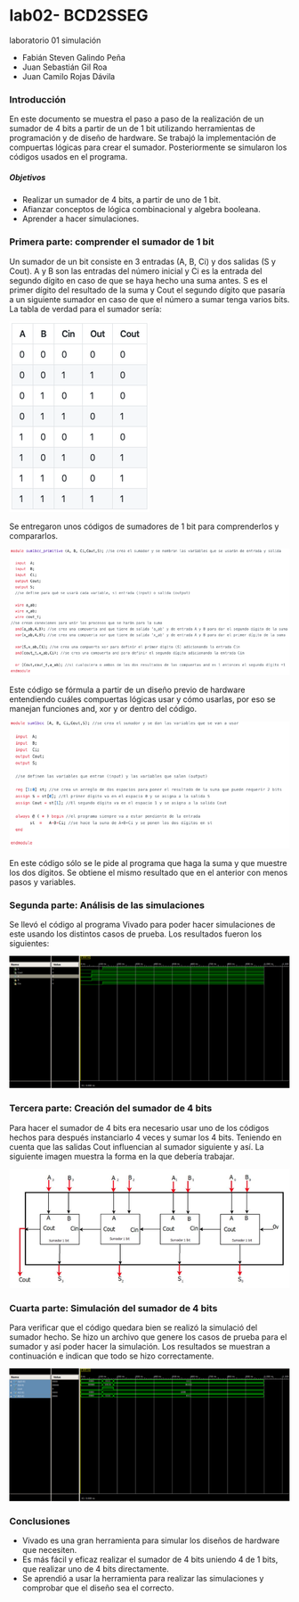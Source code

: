 # lab02- BCD2SSEG
laboratorio 01 simulación

* Fabián Steven Galindo Peña
* Juan Sebastián Gil Roa
* Juan Camilo Rojas Dávila

### Introducción

En este documento se muestra el paso a paso de la realización de un sumador de 4 bits a partir de un de 1 bit utilizando herramientas de programación y de diseño de hardware. Se trabajó la implementación de compuertas lógicas para crear el sumador. Posteriormente se simularon los códigos usados en el programa.

##### Objetivos

  * Realizar un sumador de 4 bits, a partir de uno de 1 bit.
  * Afianzar conceptos de lógica combinacional y algebra booleana.
  * Aprender a hacer simulaciones.


### Primera parte: comprender el sumador de 1 bit

Un sumador de un bit consiste en 3 entradas (A, B, Ci) y dos salidas (S y Cout). A y B son las entradas del número inicial y Ci es la entrada del segundo dígito en caso de que se haya hecho una suma antes. S es el primer dígito del resultado de la suma y Cout el segundo dígito que pasaría a un siguiente sumador en caso de que el número a sumar tenga varios bits. La tabla de verdad para el sumador sería:

![tabla de verdad](https://github.com/unal-edigital1-2020-1/lab01-sumador-grupo-04/blob/master/tverdad.png)

Se entregaron unos códigos de sumadores de 1 bit para comprenderlos y compararlos. 

![Fig.1 comentarios en código sum1bcc_primitive.v](https://github.com/unal-edigital1-2020-1/lab01-sumador-grupo-04/blob/master/Captura%20de%20Pantalla%202020-03-23%20a%20la(s)%2016.08.56.png)

Este código se fórmula a partir de un diseño previo de hardware entendiendo cuáles compuertas lógicas usar y cómo usarlas, por eso se manejan funciones and, xor y or dentro del código.

![Fig.2 comentarios en código sum1bcc.v](https://github.com/unal-edigital1-2020-1/lab01-sumador-grupo-04/blob/master/Captura%20de%20Pantalla%202020-03-23%20a%20la(s)%2016.09.25.png)

En este código sólo se le pide al programa que haga la suma y que muestre los dos dígitos. Se obtiene el mismo resultado que en el anterior con menos pasos y variables.

### Segunda parte: Análisis de las simulaciones

Se llevó el código al programa Vivado para poder hacer simulaciones de este usando los distintos casos de prueba. Los resultados fueron los siguientes:

![simulación 1 bit](https://github.com/unal-edigital1-2020-1/lab01-sumador-grupo-04/blob/master/1bit.jpeg)

### Tercera parte: Creación del sumador de 4 bits

Para hacer el sumador de 4 bits era necesario usar uno de los códigos hechos para después instanciarlo 4 veces y sumar los 4 bits. Teniendo en cuenta que las salidas Cout influencian al sumador siguiente y así. La siguiente imagen muestra la forma en la que debería trabajar. 

![Diagrama sum4bcc](https://github.com/unal-edigital1-2020-1/lab01-sumador-grupo-04/blob/master/Captura%20de%20Pantalla%202020-03-23%20a%20la(s)%2017.23.47.png)

### Cuarta parte: Simulación del sumador de 4 bits

Para verificar que el código quedara bien se realizó la simulació del sumador hecho. Se hizo un archivo que genere los casos de prueba para el sumador y así poder hacer la simulación. Los resultados se muestran a continuación e indican que todo se hizo correctamente.

![simulación 4 bit](https://github.com/unal-edigital1-2020-1/lab01-sumador-grupo-04/blob/master/4bit.jpeg)

### Conclusiones

 * Vivado es una gran herramienta para simular los diseños de hardware que necesiten. 
 * Es más fácil y eficaz realizar el sumador de 4 bits uniendo 4 de 1 bits, que realizar uno de 4 bits directamente.
 * Se aprendió a usar la herramienta para realizar las simulaciones y comprobar que el diseño sea el correcto.
